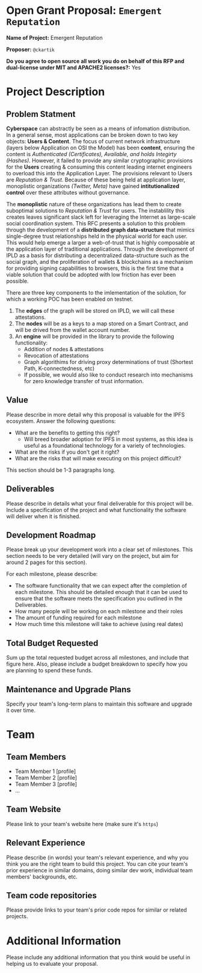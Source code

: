# Open Grant Proposal: `Emergent Reputation`

**Name of Project:** Emergent Reputation

**Proposer:** `@ckartik`

**Do you agree to open source all work you do on behalf of this RFP and dual-license under MIT and APACHE2 licenses?:** Yes

# Project Description

## Problem Statment
**Cyberspace** can abstractly be seen as a means of infomation distribution.
In a general sense, most applications can be broken down to two key objects: 
**Users & Content**. The focus of current network infrastructure (layers below Application on OSI the Model)
 has been **content**, ensuring the content is _Authenticated (Certificates), Available,
and holds Integirty (Hashes)_. However, it failed to provide any similar cryptographic provisions for the **Users** 
creating & consuming this content leading internet engineers to overload this into the Application Layer.
The provisions relevant to Users are _Reputation & Trust_. Because of these being held at application layer, 
monoplistic organizations _(Twitter, Meta)_ have gained **intitutionalized control** over these attributes without governance.

The **monoplistic** nature of these organizations has lead them to create suboptimal solutions to _Reputation & Trust_ for users.
The instablility this creates leaves significant slack left for leveraging the Internet as large-scale social coordination system.
This RFC presents a solution to this problem through the development of a **distributed graph data-structure** that mimics
single-degree trust relationships held in the physical world for each user. This would help emerge a larger a web-of-trust that is highly composable
at the application layer of traditional applications. Through the development of IPLD as a basis for distributing a decentralized data-structure
such as the social graph, and the proliferation of wallets & blockchains as a mechanism for providing signing capabilities to browsers, this 
is the first time that a viable solution that could be adopted with low friction has ever been possible.

There are three key components to the imlementation of the solution, for which a working POC has been enabled on testnet.
1. The **edges** of the graph will be stored on IPLD, we will call these attestations.
2. The **nodes** will be as a keys to a map stored on a Smart Contract, and will be drived from the wallet account number.
3. An **engine** will be provided in the library to provide the following functionality:
    - Addition of nodes & attestations
    - Revocation of attestations
    - Graph algorithims for driving proxy determinations of trust (Shortest Path, K-connectedness, etc)
    - If possible, we would also like to conduct research into mechanisms for zero knowledge transfer of trust information.

## Value

Please describe in more detail why this proposal is valuable for the IPFS ecosystem. Answer the following questions:
- What are the benefits to getting this right?
    - Will breed broader adoption for IPFS in most systems, as this idea is 
    useful as a foundational technology for a variety of technologies.
- What are the risks if you don't get it right?
- What are the risks that will make executing on this project difficult?

This section should be 1-3 paragraphs long.

## Deliverables

Please describe in details what your final deliverable for this project will be. Include a specification of the project and what functionality the software will deliver when it is finished.

## Development Roadmap

Please break up your development work into a clear set of milestones. This section needs to be very detailed (will vary on the project, but aim for around 2 pages for this section).

For each milestone, please describe:
- The software functionality that we can expect after the completion of each milestone. This should be detailed enough that it can be used to ensure that the software meets the specification you outlined in the Deliverables.
- How many people will be working on each milestone and their roles
- The amount of funding required for each milestone
- How much time this milestone will take to achieve (using real dates)

## Total Budget Requested

Sum up the total requested budget across all milestones, and include that figure here. Also, please include a budget breakdown to specify how you are planning to spend these funds.

## Maintenance and Upgrade Plans

Specify your team's long-term plans to maintain this software and upgrade it over time.

# Team

## Team Members

- Team Member 1 [profile]
- Team Member 2 [profile]
- Team Member 3 [profile]
- ...

## Team Website

Please link to your team's website here (make sure it's `https`)

## Relevant Experience

Please describe (in words) your team's relevant experience, and why you think you are the right team to build this project. You can cite your team's prior experience in similar domains, doing similar dev work, individual team members' backgrounds, etc.

## Team code repositories

Please provide links to your team's prior code repos for similar or related projects.

# Additional Information

Please include any additional information that you think would be useful in helping us to evaluate your proposal.
